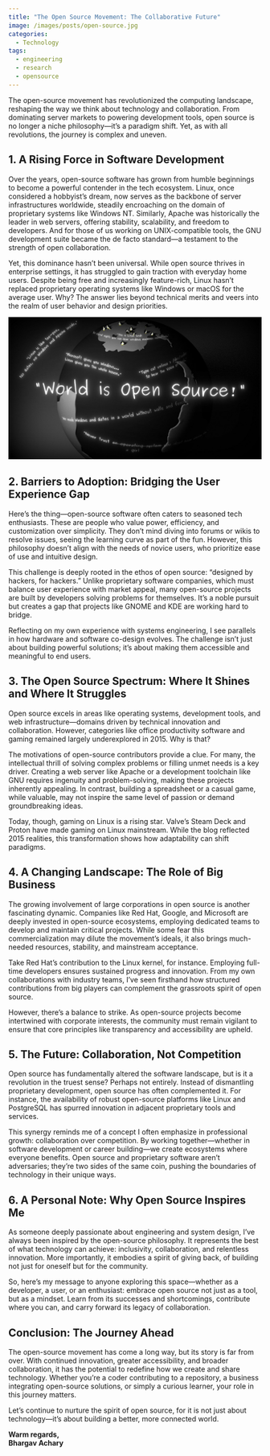 ```yaml
---
title: "The Open Source Movement: The Collaborative Future"
image: /images/posts/open-source.jpg
categories: 
  - Technology
tags:
  - engineering
  - research
  - opensource
---
```


The open-source movement has revolutionized the computing landscape, reshaping the way we think about technology and collaboration. From dominating server markets to powering development tools, open source is no longer a niche philosophy—it’s a paradigm shift. Yet, as with all revolutions, the journey is complex and uneven.

## 1. A Rising Force in Software Development

Over the years, open-source software has grown from humble beginnings to become a powerful contender in the tech ecosystem. Linux, once considered a hobbyist’s dream, now serves as the backbone of server infrastructures worldwide, steadily encroaching on the domain of proprietary systems like Windows NT. Similarly, Apache was historically the leader in web servers, offering stability, scalability, and freedom to developers. And for those of us working on UNIX-compatible tools, the GNU development suite became the de facto standard—a testament to the strength of open collaboration.

Yet, this dominance hasn’t been universal. While open source thrives in enterprise settings, it has struggled to gain traction with everyday home users. Despite being free and increasingly feature-rich, Linux hasn’t replaced proprietary operating systems like Windows or macOS for the average user. Why? The answer lies beyond technical merits and veers into the realm of user behavior and design priorities.

<img class="img-responsive" src="/images/posts/open-source/world-is-opensource.jpg" alt="">

## 2. Barriers to Adoption: Bridging the User Experience Gap

Here’s the thing—open-source software often caters to seasoned tech enthusiasts. These are people who value power, efficiency, and customization over simplicity. They don’t mind diving into forums or wikis to resolve issues, seeing the learning curve as part of the fun. However, this philosophy doesn’t align with the needs of novice users, who prioritize ease of use and intuitive design. 

This challenge is deeply rooted in the ethos of open source: “designed by hackers, for hackers.” Unlike proprietary software companies, which must balance user experience with market appeal, many open-source projects are built by developers solving problems for themselves. It’s a noble pursuit but creates a gap that projects like GNOME and KDE are working hard to bridge.

Reflecting on my own experience with systems engineering, I see parallels in how hardware and software co-design evolves. The challenge isn’t just about building powerful solutions; it’s about making them accessible and meaningful to end users.

## 3. The Open Source Spectrum: Where It Shines and Where It Struggles

Open source excels in areas like operating systems, development tools, and web infrastructure—domains driven by technical innovation and collaboration. However, categories like office productivity software and gaming remained largely underexplored in 2015. Why is that?

The motivations of open-source contributors provide a clue. For many, the intellectual thrill of solving complex problems or filling unmet needs is a key driver. Creating a web server like Apache or a development toolchain like GNU requires ingenuity and problem-solving, making these projects inherently appealing. In contrast, building a spreadsheet or a casual game, while valuable, may not inspire the same level of passion or demand groundbreaking ideas.

Today, though, gaming on Linux is a rising star. Valve’s Steam Deck and Proton have made gaming on Linux mainstream. While the blog reflected 2015 realities, this transformation shows how adaptability can shift paradigms.

## 4. A Changing Landscape: The Role of Big Business

The growing involvement of large corporations in open source is another fascinating dynamic. Companies like Red Hat, Google, and Microsoft are deeply invested in open-source ecosystems, employing dedicated teams to develop and maintain critical projects. While some fear this commercialization may dilute the movement’s ideals, it also brings much-needed resources, stability, and mainstream acceptance.

Take Red Hat’s contribution to the Linux kernel, for instance. Employing full-time developers ensures sustained progress and innovation. From my own collaborations with industry teams, I’ve seen firsthand how structured contributions from big players can complement the grassroots spirit of open source.

However, there’s a balance to strike. As open-source projects become intertwined with corporate interests, the community must remain vigilant to ensure that core principles like transparency and accessibility are upheld.

## 5. The Future: Collaboration, Not Competition

Open source has fundamentally altered the software landscape, but is it a revolution in the truest sense? Perhaps not entirely. Instead of dismantling proprietary development, open source has often complemented it. For instance, the availability of robust open-source platforms like Linux and PostgreSQL has spurred innovation in adjacent proprietary tools and services.

This synergy reminds me of a concept I often emphasize in professional growth: collaboration over competition. By working together—whether in software development or career building—we create ecosystems where everyone benefits. Open source and proprietary software aren’t adversaries; they’re two sides of the same coin, pushing the boundaries of technology in their unique ways.

## 6. A Personal Note: Why Open Source Inspires Me

As someone deeply passionate about engineering and system design, I’ve always been inspired by the open-source philosophy. It represents the best of what technology can achieve: inclusivity, collaboration, and relentless innovation. More importantly, it embodies a spirit of giving back, of building not just for oneself but for the community.

So, here’s my message to anyone exploring this space—whether as a developer, a user, or an enthusiast: embrace open source not just as a tool, but as a mindset. Learn from its successes and shortcomings, contribute where you can, and carry forward its legacy of collaboration.

## Conclusion: The Journey Ahead

The open-source movement has come a long way, but its story is far from over. With continued innovation, greater accessibility, and broader collaboration, it has the potential to redefine how we create and share technology. Whether you’re a coder contributing to a repository, a business integrating open-source solutions, or simply a curious learner, your role in this journey matters.

Let’s continue to nurture the spirit of open source, for it is not just about technology—it’s about building a better, more connected world.

**Warm regards,  
Bhargav Achary**